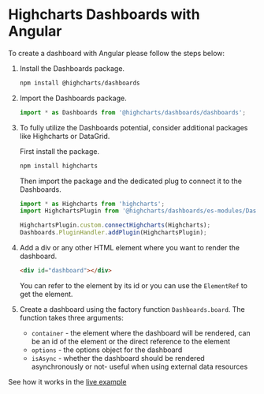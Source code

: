 Highcharts Dashboards with Angular
===

To create a dashboard with Angular please follow the steps below: <br>

1. Install the Dashboards package.

    ```bash
    npm install @highcharts/dashboards
    ```

2. Import the Dashboards package.

    ```typescript
    import * as Dashboards from '@highcharts/dashboards/dashboards';
    ```

3. To fully utilize the Dashboards potential, consider additional packages like Highcharts or DataGrid.

    First install the package.
    ```bash
    npm install highcharts
    ```

    Then import the package and the dedicated plug to connect it to the Dashboards.

    ```typescript
    import * as Highcharts from 'highcharts';
    import HighchartsPlugin from '@highcharts/dashboards/es-modules/Dashboards/Plugins/HighchartsPlugin';

    HighchartsPlugin.custom.connectHighcharts(Highcharts);
    Dashboards.PluginHandler.addPlugin(HighchartsPlugin);
    ```

4. Add a div or any other HTML element where you want to render the dashboard.

    ```html
    <div id="dashboard"></div>
    ```

    You can refer to the element by its id or you can use the `ElementRef` to get the element.

5. Create a dashboard using the factory function `Dashboards.board`. The function takes three arguments:
    - `container` - the element where the dashboard will be rendered, can be an id of the element or the direct reference to the element
    - `options` - the options object for the dashboard
    - `isAsync` - whether the dashboard should be rendered asynchronously or not- useful when using external data resources

See how it works in the [live example](https://stackblitz.com/edit/angular-pc4xsk)

